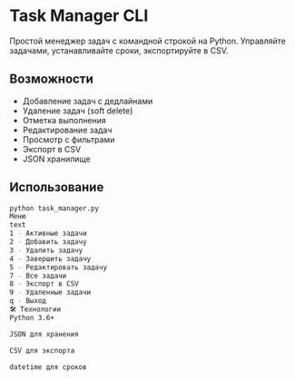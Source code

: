 # Task Manager CLI

Простой менеджер задач с командной строкой на Python. Управляйте задачами, устанавливайте сроки, экспортируйте в CSV.

## Возможности

- Добавление задач с дедлайнами
- Удаление задач (soft delete)
- Отметка выполнения
- Редактирование задач
- Просмотр с фильтрами
- Экспорт в CSV
- JSON хранилище

## Использование

```bash
python task_manager.py
Меню
text
1 - Активные задачи
2 - Добавить задачу  
3 - Удалить задачу
4 - Завершить задачу
5 - Редактировать задачу
7 - Все задачи
8 - Экспорт в CSV
9 - Удаленные задачи
q - Выход
🛠️ Технологии
Python 3.6+

JSON для хранения

CSV для экспорта

datetime для сроков
